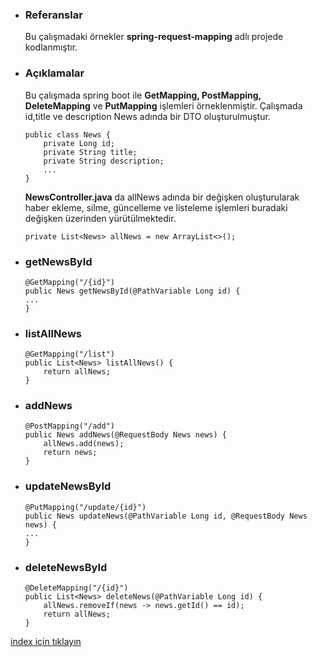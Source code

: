 * ### Referanslar
    Bu çalışmadaki örnekler **spring-request-mapping** adlı projede kodlanmıştır.
    
* ### Açıklamalar
    Bu çalışmada spring boot ile **GetMapping, PostMapping, DeleteMapping** ve **PutMapping** işlemleri örneklenmiştir.
    Çalışmada id,title ve description  News adında bir DTO oluşturulmuştur. 
    ```
    public class News {
        private Long id;
        private String title;
        private String description;
        ...
    }
    ```

    **NewsController.java** da allNews adında bir değişken oluşturularak haber ekleme, silme, güncelleme ve listeleme işlemleri buradaki değişken üzerinden yürütülmektedir.
    ```
    private List<News> allNews = new ArrayList<>();
    ```


* ### getNewsById
    ```
    @GetMapping("/{id}")
    public News getNewsById(@PathVariable Long id) {
    ...
    }
    ```

* ### listAllNews
    ```
    @GetMapping("/list")
    public List<News> listAllNews() {
        return allNews;
    }
    ```

* ### addNews
    ```
    @PostMapping("/add")
    public News addNews(@RequestBody News news) {
        allNews.add(news);
        return news;
    }
    ```

* ### updateNewsById
    ```
    @PutMapping("/update/{id}")
    public News updateNews(@PathVariable Long id, @RequestBody News news) {
    ...
    }
    ```

* ### deleteNewsById
    ```
    @DeleteMapping("/{id}")
    public List<News> deleteNews(@PathVariable Long id) {
        allNews.removeIf(news -> news.getId() == id);
        return allNews;
    }
    ```

[index için tıklayın](../README.md)
